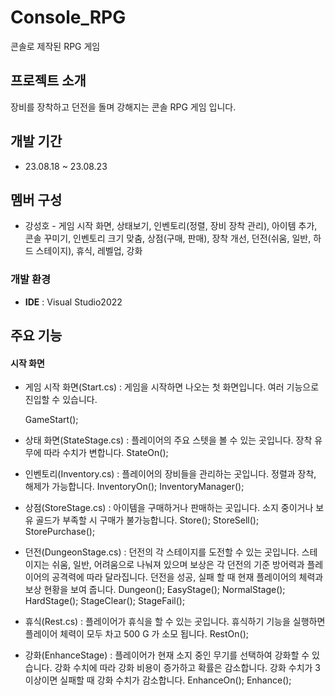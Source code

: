 # Console_RPG
콘솔로 제작된 RPG 게임

## 프로젝트 소개
장비를 장착하고 던전을 돌며 강해지는 콘솔 RPG 게임 입니다.

## 개발 기간
* 23.08.18 ~ 23.08.23

## 멤버 구성
- 강성호 - 게임 시작 화면, 상태보기, 인벤토리(정렬, 장비 장착 관리), 아이템 추가, 콘솔 꾸미기, 인벤토리 크기 맞춤, 상점(구매, 판매),
  장착 개선, 던전(쉬움, 일반, 하드 스테이지), 휴식, 레벨업, 강화

### 개발 환경
- **IDE** : Visual Studio2022

## 주요 기능

#### 시작 화면
- 게임 시작 화면(Start.cs) : 게임을 시작하면 나오는 첫 화면입니다. 여러 기능으로 진입할 수 있습니다.
  
    GameStart();

- 상태 화면(StateStage.cs) : 플레이어의 주요 스텟을 볼 수 있는 곳입니다. 장착 유무에 따라 수치가 변합니다.
    StateOn();
  
- 인벤토리(Inventory.cs) : 플레이어의 장비들을 관리하는 곳입니다. 정렬과 장착, 해제가 가능합니다.
    InventoryOn(); InventoryManager();

- 상점(StoreStage.cs) : 아이템을 구매하거나 판매하는 곳입니다. 소지 중이거나 보유 골드가 부족할 시 구매가 불가능합니다.
    Store(); StoreSell(); StorePurchase();
  
- 던전(DungeonStage.cs) : 던전의 각 스테이지를 도전할 수 있는 곳입니다. 스테이지는 쉬움, 일반, 어려움으로 나눠져 있으며 보상은 각 
  던전의 기준 방어력과 플레이어의 공격력에 따라 달라집니다. 던전을 성공, 실패 할 때 현재 플레이어의 체력과 보상 현황을 보여 줍니다.
    Dungeon(); EasyStage(); NormalStage(); HardStage(); StageClear(); StageFail();
  
- 휴식(Rest.cs) : 플레이어가 휴식을 할 수 있는 곳입니다. 휴식하기 기능을 실행하면 플레이어 체력이 모두 차고 500 G 가 소모 됩니다.
    RestOn();
  
- 강화(EnhanceStage) : 플레이어가 현재 소지 중인 무기를 선택하여 강화할 수 있습니다. 강화 수치에 따라 강화 비용이 증가하고 확률은   감소합니다. 강화 수치가 3 이상이면 실패할 때 강화 수치가 감소합니다.
    EnhanceOn(); Enhance();
